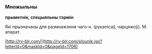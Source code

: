 ### Множыльны
**прыметнік, спецыяльны тэрмін**

Які прызначаны для размнажэння чаго-н. (рукапісаў, чарцяжоў). М. апарат.

<a rel="author">[http://rv-blr.com/](http://rv-blr.com/slounik.jsp?letterId=0&maskId=0&pageId=1706)</a>
